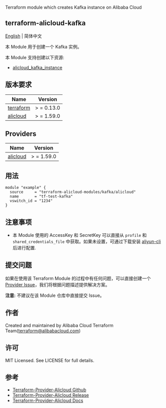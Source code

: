 Terraform module which creates Kafka instance on Alibaba Cloud

terraform-alicloud-kafka
---

[English](README.md) | 简体中文

本 Module 用于创建一个 Kafka 实例。

本 Module 支持创建以下资源:

* [alicloud_kafka_instance](https://registry.terraform.io/providers/aliyun/alicloud/latest/docs/resources/alikafka_instance)

## 版本要求

| Name | Version |
|------|---------|
| <a name="requirement_terraform"></a> [terraform](#requirement\_terraform) | > = 0.13.0 |
| <a name="requirement_alicloud"></a> [alicloud](#requirement\_alicloud) | > = 1.59.0 |

## Providers

| Name | Version |
|------|---------|
| <a name="provider_alicloud"></a> [alicloud](#provider\_alicloud) | > = 1.59.0 |

## 用法

```hcl
module "example" {
  source     = "terraform-alicloud-modules/kafka/alicloud"
  name       = "tf-test-kafka"
  vswitch_id = "1234"
}
```

## 注意事项

* 本 Module 使用的 AccessKey 和 SecretKey 可以直接从 `profile` 和 `shared_credentials_file`
  中获取。如果未设置，可通过下载安装 [aliyun-cli](https://github.com/aliyun/aliyun-cli#installation) 后进行配置.

## 提交问题

如果在使用该 Terraform Module
的过程中有任何问题，可以直接创建一个 [Provider Issue](https://github.com/aliyun/terraform-provider-alicloud/issues/new)，我们将根据问题描述提供解决方案。

**注意:** 不建议在该 Module 仓库中直接提交 Issue。

## 作者

Created and maintained by Alibaba Cloud Terraform Team(terraform@alibabacloud.com)

## 许可

MIT Licensed. See LICENSE for full details.

## 参考

* [Terraform-Provider-Alicloud Github](https://github.com/aliyun/terraform-provider-alicloud)
* [Terraform-Provider-Alicloud Release](https://releases.hashicorp.com/terraform-provider-alicloud/)
* [Terraform-Provider-Alicloud Docs](https://registry.terraform.io/providers/aliyun/alicloud/latest/docs)
